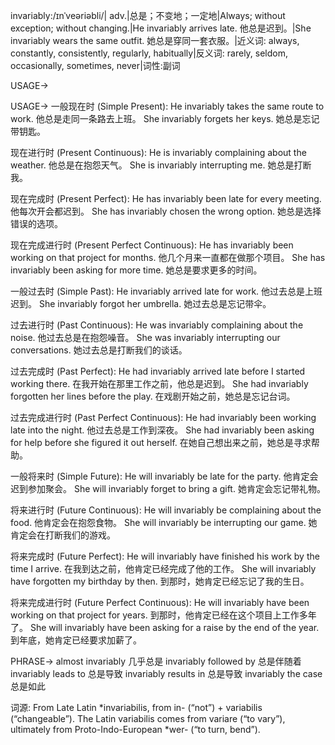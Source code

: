 invariably:/ɪnˈveəriəbli/| adv.|总是；不变地；一定地|Always; without exception; without changing.|He invariably arrives late. 他总是迟到。|She invariably wears the same outfit. 她总是穿同一套衣服。|近义词: always, constantly, consistently, regularly, habitually|反义词: rarely, seldom, occasionally, sometimes, never|词性:副词

USAGE->

USAGE->
一般现在时 (Simple Present):
He invariably takes the same route to work. 他总是走同一条路去上班。
She invariably forgets her keys. 她总是忘记带钥匙。

现在进行时 (Present Continuous):
He is invariably complaining about the weather. 他总是在抱怨天气。
She is invariably interrupting me. 她总是打断我。

现在完成时 (Present Perfect):
He has invariably been late for every meeting. 他每次开会都迟到。
She has invariably chosen the wrong option. 她总是选择错误的选项。

现在完成进行时 (Present Perfect Continuous):
He has invariably been working on that project for months. 他几个月来一直都在做那个项目。
She has invariably been asking for more time. 她总是要求更多的时间。

一般过去时 (Simple Past):
He invariably arrived late for work. 他过去总是上班迟到。
She invariably forgot her umbrella. 她过去总是忘记带伞。

过去进行时 (Past Continuous):
He was invariably complaining about the noise. 他过去总是在抱怨噪音。
She was invariably interrupting our conversations. 她过去总是打断我们的谈话。

过去完成时 (Past Perfect):
He had invariably arrived late before I started working there. 在我开始在那里工作之前，他总是迟到。
She had invariably forgotten her lines before the play. 在戏剧开始之前，她总是忘记台词。

过去完成进行时 (Past Perfect Continuous):
He had invariably been working late into the night. 他过去总是工作到深夜。
She had invariably been asking for help before she figured it out herself. 在她自己想出来之前，她总是寻求帮助。

一般将来时 (Simple Future):
He will invariably be late for the party. 他肯定会迟到参加聚会。
She will invariably forget to bring a gift. 她肯定会忘记带礼物。

将来进行时 (Future Continuous):
He will invariably be complaining about the food. 他肯定会在抱怨食物。
She will invariably be interrupting our game. 她肯定会在打断我们的游戏。

将来完成时 (Future Perfect):
He will invariably have finished his work by the time I arrive. 在我到达之前，他肯定已经完成了他的工作。
She will invariably have forgotten my birthday by then. 到那时，她肯定已经忘记了我的生日。

将来完成进行时 (Future Perfect Continuous):
He will invariably have been working on that project for years. 到那时，他肯定已经在这个项目上工作多年了。
She will invariably have been asking for a raise by the end of the year. 到年底，她肯定已经要求加薪了。



PHRASE->
almost invariably 几乎总是
invariably followed by 总是伴随着
invariably leads to 总是导致
invariably results in 总是导致
invariably the case 总是如此


词源:  From Late Latin *invariabilis, from in- (“not”) + variabilis (“changeable”).  The Latin variabilis comes from variare (“to vary”), ultimately from Proto-Indo-European *wer- (“to turn, bend”).
